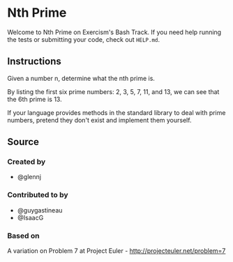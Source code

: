 # Nth Prime

Welcome to Nth Prime on Exercism's Bash Track.
If you need help running the tests or submitting your code, check out `HELP.md`.

## Instructions

Given a number n, determine what the nth prime is.

By listing the first six prime numbers: 2, 3, 5, 7, 11, and 13, we can see that
the 6th prime is 13.

If your language provides methods in the standard library to deal with prime
numbers, pretend they don't exist and implement them yourself.

## Source

### Created by

- @glennj

### Contributed to by

- @guygastineau
- @IsaacG

### Based on

A variation on Problem 7 at Project Euler - http://projecteuler.net/problem=7